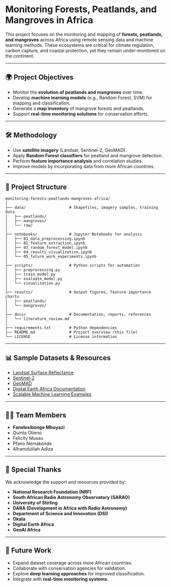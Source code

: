 # Monitoring Forests, Peatlands, and Mangroves in Africa

This project focuses on the monitoring and mapping of **forests, peatlands, and mangroves** across Africa using remote sensing data and machine learning methods. These ecosystems are critical for climate regulation, carbon capture, and coastal protection, yet they remain under-monitored on the continent.

---

## 🌍 Project Objectives
- Monitor the **evolution of peatlands and mangroves** over time.  
- Develop **machine learning models** (e.g., Random Forest, SVM) for mapping and classification.  
- Generate a **map inventory** of mangrove forests and peatlands.  
- Support **real-time monitoring solutions** for conservation efforts.  

---

## 🛠️ Methodology
- Use **satellite imagery** (Landsat, Sentinel-2, GeoMAD).  
- Apply **Random Forest classifiers** for peatland and mangrove detection.  
- Perform **feature importance analysis** and correlation studies.  
- Improve models by incorporating data from more African countries.  

---

## 📂 Project Structure
```
monitoring-forests-peatlands-mangroves-africa/
│
├── data/                   # Shapefiles, imagery samples, training data
│   ├── peatlands/
│   ├── mangroves/
│   └── raw/
│
├── notebooks/              # Jupyter Notebooks for analysis
│   ├── 01_data_preprocessing.ipynb
│   ├── 02_feature_extraction.ipynb
│   ├── 03_random_forest_model.ipynb
│   ├── 04_results_visualization.ipynb
│   └── 05_future_work_experiments.ipynb
│
├── scripts/                # Python scripts for automation
│   ├── preprocessing.py
│   ├── train_model.py
│   ├── evaluate_model.py
│   └── visualization.py
│
├── results/                # Output figures, feature importance charts
│   ├── peatlands/
│   └── mangroves/
│
├── docs/                   # Documentation, reports, references
│   └── literature_review.md
│
├── requirements.txt        # Python dependencies
├── README.md               # Project overview (this file)
└── LICENSE                 # License information
```

---

## 📊 Sample Datasets & Resources
- [Landsat Surface Reflectance](https://github.com/digitalearthafrica/deafrica-sandbox-notebooks/blob/main/Datasets/Landsat_Surface_Reflectance.ipynb)  
- [Sentinel-2](https://github.com/digitalearthafrica/deafrica-sandbox-notebooks/blob/main/Datasets/Sentinel_2.ipynb)  
- [GeoMAD](https://github.com/digitalearthafrica/deafrica-sandbox-notebooks/blob/main/Datasets/GeoMAD.ipynb)  
- [Digital Earth Africa Documentation](https://docs.digitalearthafrica.org/en/latest/data_specs/index.html)  
- [Scalable Machine Learning Examples](https://github.com/digitalearthafrica/deafrica-sandbox-notebooks/tree/main/Real_world_examples/Scalable_machine_learning)  

---

## 👩‍💻 Team Members
- **Fanelesibonge Mbuyazi**  
- Quinta Otieno  
- Felicity Musau  
- Pfano Nemakonde  
- Alhamdulilah Adiza  

---

## 🙏 Special Thanks
We acknowledge the support and resources provided by:  
- **National Research Foundation (NRF)**  
- **South African Radio Astronomy Observatory (SARAO)**  
- **University of Stirling**  
- **DARA (Development in Africa with Radio Astronomy)**  
- **Department of Science and Innovation (DSI)**  
- **Okala**  
- **Digital Earth Africa**  
- **GeoAI Africa**

---

## 🚀 Future Work
- Expand dataset coverage across more African countries.  
- Collaborate with conservation agencies for validation.  
- Explore **deep learning approaches** for improved classification.  
- Integrate with **real-time monitoring systems**.  
